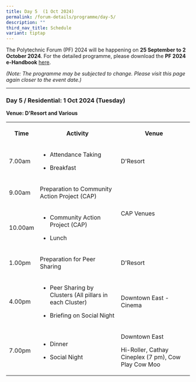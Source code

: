 ```yaml
---
title: Day 5  (1 Oct 2024)
permalink: /forum-details/programme/day-5/
description: ""
third_nav_title: Schedule
variant: tiptap
---
```

<p>The Polytechnic Forum (PF) 2024 will be happening on <strong>25 September to 2 October 2024</strong>.
For the detailed programme, please download the&nbsp;<strong>PF 2024 e-Handbook</strong> 
<a href="/files/pf%202023%20-%20e-handbook%20(updated%209%20sep).pdf" rel="noopener noreferrer nofollow" target="_blank">here</a>.</p>
<p><em>(Note: The programme may be subjected to change. Please visit this page again closer to the event date.)</em>
</p>
<hr>
<h3><strong>Day 5 / Residential: 1 Oct 2024 (Tuesday)</strong></h3>
<p><strong>Venue: D'Resort and Various</strong>
</p>
<table style="minWidth: 75px">
<colgroup>
<col>
<col>
<col>
</colgroup>
<tbody>
<tr>
<th rowspan="1" colspan="1">
<p>Time</p>
</th>
<th rowspan="1" colspan="1">
<p>Activity</p>
</th>
<th rowspan="1" colspan="1">
<p>Venue</p>
</th>
</tr>
<tr>
<td rowspan="1" colspan="1">
<p>7.00am</p>
</td>
<td rowspan="1" colspan="1">
<ul data-tight="true" class="tight">
<li>
<p>Attendance Taking</p>
</li>
<li>
<p>Breakfast</p>
</li>
</ul>
</td>
<td rowspan="1" colspan="1">
<p>D'Resort</p>
</td>
</tr>
<tr>
<td rowspan="1" colspan="1">
<p>9.00am</p>
</td>
<td rowspan="1" colspan="1">
<p>Preparation to Community Action Project (CAP)</p>
</td>
<td rowspan="2" colspan="1">
<p>CAP Venues</p>
</td>
</tr>
<tr>
<td rowspan="1" colspan="1">
<p>10.00am</p>
</td>
<td rowspan="1" colspan="1">
<ul data-tight="true" class="tight">
<li>
<p>Community Action Project (CAP)</p>
</li>
<li>
<p>Lunch</p>
</li>
</ul>
</td>
</tr>
<tr>
<td rowspan="1" colspan="1">
<p>1.00pm</p>
</td>
<td rowspan="1" colspan="1">
<p>Preparation for Peer Sharing</p>
</td>
<td rowspan="1" colspan="1">
<p>D'Resort</p>
</td>
</tr>
<tr>
<td rowspan="1" colspan="1">
<p>4.00pm</p>
</td>
<td rowspan="1" colspan="1">
<ul data-tight="true" class="tight">
<li>
<p>Peer Sharing by Clusters (All pillars in each Cluster)</p>
</li>
<li>
<p>Briefing on Social Night</p>
</li>
</ul>
</td>
<td rowspan="1" colspan="1">
<p>Downtown East - Cinema</p>
</td>
</tr>
<tr>
<td rowspan="1" colspan="1">
<p>7.00pm</p>
</td>
<td rowspan="1" colspan="1">
<ul data-tight="true" class="tight">
<li>
<p>Dinner</p>
</li>
<li>
<p>Social Night</p>
</li>
</ul>
</td>
<td rowspan="1" colspan="1">
<p>Downtown East</p>
<p>Hi-Roller, Cathay Cineplex (7 pm), Cow Play Cow Moo</p>
</td>
</tr>
</tbody>
</table>
<p></p>